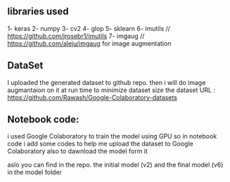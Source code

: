 ## libraries used
 1- keras 
 2- numpy
 3- cv2
 4- glop
 5- sklearn
 6- imutils // https://github.com/jrosebr1/imutils
 7- imgaug  // https://github.com/aleju/imgaug            for image augmentation

## DataSet
  I uploaded the generated dataset to github repo. then i will do image augmantaion on it at run time to minimize dataset size
  the dataset URL : https://github.com/Rawash/Google-Colaboratory-datasets

## Notebook code:
  i used Google Colaboratory to train the model using GPU so in notebook code i add some codes to help me upload the dataset to Google Colaboratory also to dawnload the model form it  

aslo you can find in the repo. the initial model (v2) and the final model (v6) in the model folder  
